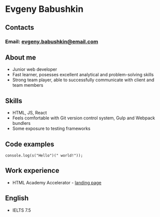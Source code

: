 # Evgeny Babushkin
## Contacts
### **Email:** evgeny.babushkin@email.com


## About me
* Junior web developer
* Fast learner, posesses excellent analytical and problem-solving skills
* Strong team player, able to successfully communicate with client and team members

## Skills
* HTML, JS, React
* Feels comfortable with Git version control system, Gulp and Webpack bundlers
* Some exposure to testing frameworks

## Code examples

```
console.log(s("Hello")(" world!"));
```

## Work experience
- HTML Academy Accelerator - [landing page](https://dermorgenstern.github.io/AntarcticCruises/main.html) 

## English
* IELTS 7.5
